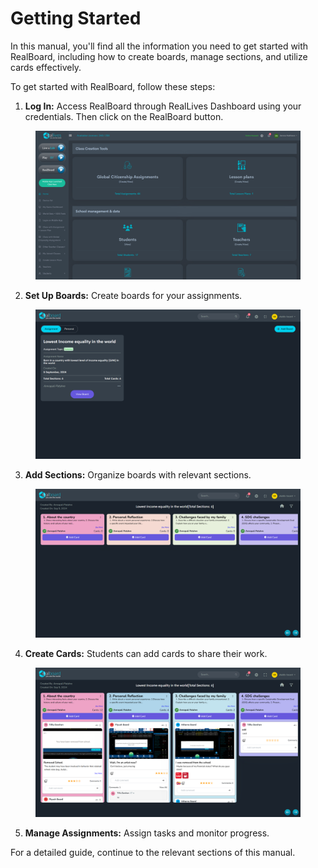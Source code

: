 # Getting Started

In this manual, you'll find all the information you need to get started with RealBoard, including how to create boards, manage sections, and utilize cards effectively.

To get started with RealBoard, follow these steps:

1. **Log In:** Access RealBoard through RealLives Dashboard using your credentials. Then click on the RealBoard button.

<figure><img src="../.gitbook/assets/Screenshot 2024-09-03 145536.png" alt=""><figcaption></figcaption></figure>

2. **Set Up Boards:** Create boards for your assignments.

<figure><img src="../.gitbook/assets/Screenshot 2024-09-05 164627.png" alt=""><figcaption></figcaption></figure>

3. **Add Sections:** Organize boards with relevant sections.

<figure><img src="../.gitbook/assets/Screenshot 2024-09-05 165600.png" alt=""><figcaption></figcaption></figure>

4. **Create Cards:** Students can add cards to share their work.

<figure><img src="../.gitbook/assets/Screenshot 2024-09-05 165637.png" alt=""><figcaption></figcaption></figure>

5. **Manage Assignments:** Assign tasks and monitor progress.

For a detailed guide, continue to the relevant sections of this manual.
